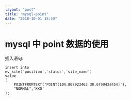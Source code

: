 ```yaml
---
layout: "post"
title: "mysql-point"
date: "2018-10-01 18:50"
---
```


# mysql 中 point 数据的使用

插入语句:
```
insert into
ev_site(`position`,`status`,`site_name`)
value
(
	POINTFROMTEXT('POINT(104.067923463 30.6799428454)'),
	"NORMAL",'KKD'
);
```
